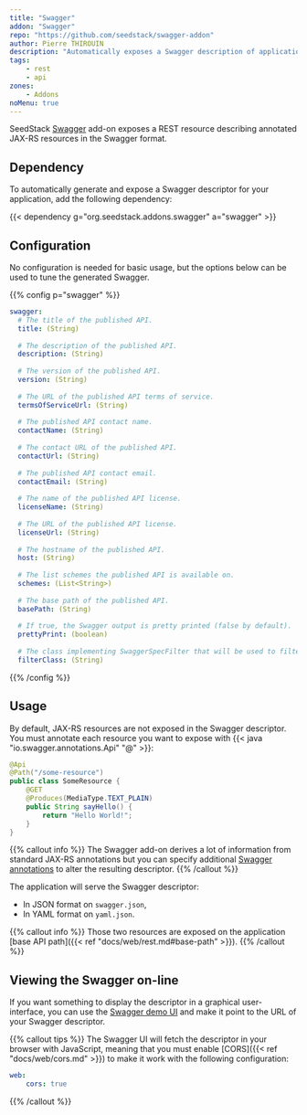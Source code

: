 ```yaml
---
title: "Swagger"
addon: "Swagger"
repo: "https://github.com/seedstack/swagger-addon"
author: Pierre THIROUIN
description: "Automatically exposes a Swagger description of application JAX-RS resources."
tags:
    - rest
    - api
zones:
    - Addons
noMenu: true    
---
```


SeedStack [Swagger](https://swagger.io/) add-on exposes a REST resource describing annotated JAX-RS resources in the 
Swagger format. 

## Dependency

To automatically generate and expose a Swagger descriptor for your application, add the following dependency:

{{< dependency g="org.seedstack.addons.swagger" a="swagger" >}}

## Configuration

No configuration is needed for basic usage, but the options below can be used to tune the generated Swagger. 

{{% config p="swagger" %}}
```yaml
swagger:
  # The title of the published API.
  title: (String)
  
  # The description of the published API.
  description: (String)
  
  # The version of the published API.
  version: (String)
  
  # The URL of the published API terms of service.
  termsOfServiceUrl: (String)
  
  # The published API contact name.
  contactName: (String)
  
  # The contact URL of the published API.
  contactUrl: (String)
  
  # The published API contact email.
  contactEmail: (String)
  
  # The name of the published API license.
  licenseName: (String)
  
  # The URL of the published API license.
  licenseUrl: (String)
  
  # The hostname of the published API.
  host: (String)
  
  # The list schemes the published API is available on.
  schemes: (List<String>)
  
  # The base path of the published API.
  basePath: (String)
  
  # If true, the Swagger output is pretty printed (false by default).
  prettyPrint: (boolean)
  
  # The class implementing SwaggerSpecFilter that will be used to filter the Swagger output.
  filterClass: (String)
```
{{% /config %}}

## Usage

By default, JAX-RS resources are not exposed in the Swagger descriptor. You must annotate each resource you want to
expose with {{< java "io.swagger.annotations.Api" "@" >}}:

```java
@Api
@Path("/some-resource")
public class SomeResource {
    @GET
    @Produces(MediaType.TEXT_PLAIN)
    public String sayHello() {
        return "Hello World!";
    }
}
```

{{% callout info %}}
The Swagger add-on derives a lot of information from standard JAX-RS annotations but you can specify additional 
[Swagger annotations](http://docs.swagger.io/swagger-core/current/apidocs/index.html) to alter the resulting descriptor.
{{% /callout %}}

The application will serve the Swagger descriptor:
 
* In JSON format on `swagger.json`,
* In YAML format on `yaml.json`.

{{% callout info %}}
Those two resources are exposed on the application [base API path]({{< ref "docs/web/rest.md#base-path" >}}).
{{% /callout %}}

## Viewing the Swagger on-line

If you want something to display the descriptor in a graphical user-interface, you can use the 
[Swagger demo UI](http://petstore.swagger.io/) and make it point to the URL of your Swagger descriptor. 

{{% callout tips %}}
The Swagger UI will fetch the descriptor in your browser with JavaScript, meaning that you must enable [CORS]({{< ref "docs/web/cors.md" >}})
to make it work with the following configuration:

```yaml
web:
    cors: true
```
{{% /callout %}}

